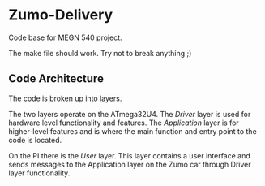# Zumo-Delivery
Code base for MEGN 540 project.

The make file should work. Try not to break anything ;)

## Code Architecture

The code is broken up into layers. 

The two layers operate on the ATmega32U4. The *Driver* layer is used for hardware level functionality and features. The *Application* layer is for higher-level features and is where the main function and entry point to the code is located.

On the PI there is the *User* layer. This layer contains a user interface and sends messages to the Application layer on the Zumo car through Driver layer functionality.
